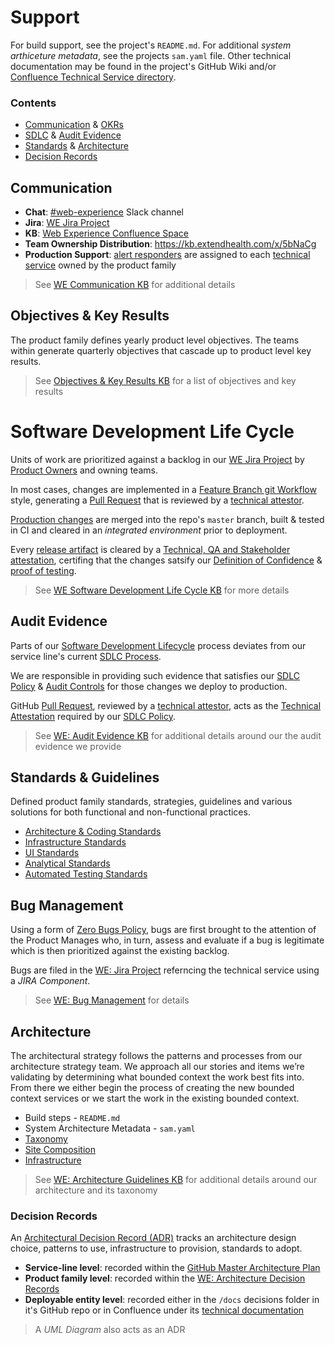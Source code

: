 # Support
For build support, see the project's `README.md`.  For additional _system arthiceture metadata_, see the projects `sam.yaml` file.  Other technical documentation may be found in the project's GitHub Wiki and/or [Confluence Technical Service directory](https://kb.extendhealth.com/x/AYbyCw).

### Contents
- [Communication](#communication) & [OKRs](#objectives--key-results)
- [SDLC](#software-development-life-cycle) & [Audit Evidence](#audit-evidence)
- [Standards](#standards--guidelines) & [Architecture](#architecture)
- [Decision Records](#decision-records)

## Communication
- **Chat**: [#web-experience](https://wtw-im.slack.com/messages/CAYDVP41X) Slack channel
- **Jira**: [WE Jira Project](https://kb.extendhealth.com/x/EBCGCQ)
- **KB**: [Web Experience Confluence Space](https://kb.extendhealth.com/x/TaVoCQ)
- **Team Ownership Distribution**: https://kb.extendhealth.com/x/5bNaCg
- **Production Support**: [alert responders](https://kb.extendhealth.com/x/iQLHCw) are assigned to each [technical service](https://kb.extendhealth.com/x/5AZmEQ) owned by the product family

> See [WE Communication KB](https://kb.extendhealth.com/x/TBJGCg) for additional details

## Objectives & Key Results
The product family defines yearly product level objectives.  The teams within generate quarterly objectives that cascade up to product level key results.
> See [Objectives & Key Results KB](https://kb.extendhealth.com/x/OK1oCQ) for a list of objectives and key results

# Software Development Life Cycle
Units of work are prioritized against a backlog in our [WE Jira Project](https://jira.extendhealth.com/secure/RapidBoard.jspa?rapidView=665) by [Product Owners](https://kb.extendhealth.com/x/5bNaCg) and owning teams.

In most cases, changes are implemented in a [Feature Branch git Workflow](https://kb.extendhealth.com/x/T58QEg) style, generating a [Pull Request](https://kb.extendhealth.com/x/UTWwCg) that is reviewed by a [technical attestor](https://kb.extendhealth.com/x/2gZmEQ).

[Production changes](https://kb.extendhealth.com/x/5AZmEQ) are merged into the repo's `master` branch, built & tested in CI and cleared in an _integrated environment_ prior to deployment. 

Every [release artifact](https://kb.extendhealth.com/x/nQepEQ) is cleared by a [Technical, QA and Stakeholder attestation](https://kb.extendhealth.com/x/2gZmEQ), certifing that the changes satsify our [Definition of Confidence](https://kb.extendhealth.com/x/jcFaCg) & [proof of testing](https://kb.extendhealth.com/x/fwcnEg).

> See [WE Software Development Life Cycle KB](https://kb.extendhealth.com/x/p4Q9D) for more details

## Audit Evidence
Parts of our [Software Development Lifecycle](https://kb.extendhealth.com/x/p4Q9D) process deviates from our service line's current [SDLC Process](https://kb.extendhealth.com/x/3oMnEQ).

We are responsible in providing such evidence that satisfies our [SDLC Policy](https://kb.extendhealth.com/x/4IMnEQ) & [Audit Controls](https://kb.extendhealth.com/x/5oMnEQ) for those changes we deploy to production.

GitHub [Pull Request](https://kb.extendhealth.com/x/UTWwCg), reviewed by a [technical attestor](https://kb.extendhealth.com/x/i4hAEQ), acts as the [Technical Attestation](https://kb.extendhealth.com/x/2gZmEQ) required by our [SDLC Policy](https://kb.extendhealth.com/x/4IMnEQ).

> See [WE: Audit Evidence KB](https://kb.extendhealth.com/x/kYGBD) for additional details around our the audit evidence we provide

## Standards & Guidelines
Defined product family standards, strategies, guidelines and various solutions for both functional and non-functional practices.

- [Architecture & Coding Standards](https://kb.extendhealth.com/x/LYUWD)
- [Infrastructure Standards](https://kb.extendhealth.com/x/IwApCw)
- [UI Standards](https://kb.extendhealth.com/x/Uo-7Cg)
- [Analytical Standards](https://kb.extendhealth.com/x/KyOwCg)
- [Automated Testing Standards](https://kb.extendhealth.com/x/5RuwCg)

## Bug Management
Using a form of [Zero Bugs Policy](https://kb.extendhealth.com/x/wSyGCQ), bugs are first brought to the attention of the Product Manages who, in turn, assess and evaluate if a bug is legitimate which is then prioritized against the existing backlog.

Bugs are filed in the [WE: Jira Project](https://kb.extendhealth.com/x/EBCGCQ) referncing the technical service using a _JIRA Component_.

> See [WE: Bug Management](https://kb.extendhealth.com/x/wSyGCQ) for details

## Architecture
The architectural strategy follows the patterns and processes from our architecture strategy team. We approach all our stories and items we’re validating by determining what bounded context the work best fits into. From there we either begin the process of creating the new bounded context services or we start the work in the existing bounded context.

- Build steps - `README.md`
- System Architecture Metadata - `sam.yaml`
- [Taxonomy](https://kb.extendhealth.com/x/dByUCg)
- [Site Composition](https://kb.extendhealth.com/x/DZcYCg)
- [Infrastructure](https://kb.extendhealth.com/x/NZ3XCg)

> See [WE: Architecture Guidelines KB](https://kb.extendhealth.com/x/861oCQ) for additional details around our architecture and its taxonomy

### Decision Records
An [Architectural Decision Record (ADR)](https://kb.extendhealth.com/x/Sg_GCQ) tracks an architecture design choice, patterns to use, infrastructure to provision, standards to adopt.

- **Service-line level**: recorded within the [GitHub Master Architecture Plan](http://github.extendhealth.com/extend-health/master-architecture-plan/tree/master/Implementation%20Decisions)
- **Product family level**: recorded within the [WE: Architecture Decision Records](https://kb.extendhealth.com/x/Sg_GCQ)
- **Deployable entity level**: recorded either in the `/docs` decisions folder in it's GitHub repo or in Confluence under its [technical documentation](https://kb.extendhealth.com/x/AYbyCw)

> A _UML Diagram_ also acts as an ADR
